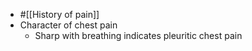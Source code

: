 - #[[History of pain]]
- Character of chest pain
	- Sharp with breathing indicates pleuritic chest pain